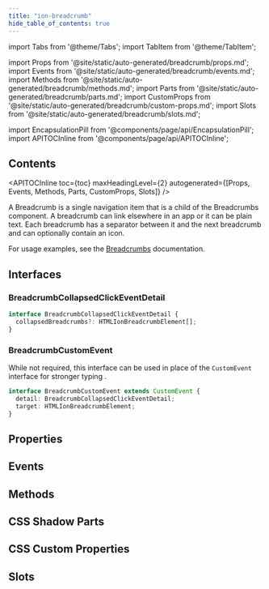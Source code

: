 ```yaml
---
title: "ion-breadcrumb"
hide_table_of_contents: true
---
```

import Tabs from '@theme/Tabs';
import TabItem from '@theme/TabItem';

import Props from '@site/static/auto-generated/breadcrumb/props.md';
import Events from '@site/static/auto-generated/breadcrumb/events.md';
import Methods from '@site/static/auto-generated/breadcrumb/methods.md';
import Parts from '@site/static/auto-generated/breadcrumb/parts.md';
import CustomProps from '@site/static/auto-generated/breadcrumb/custom-props.md';
import Slots from '@site/static/auto-generated/breadcrumb/slots.md';



import EncapsulationPill from '@components/page/api/EncapsulationPill';
import APITOCInline from '@components/page/api/APITOCInline';

<EncapsulationPill type="shadow" />

<h2 className="table-of-contents__title">Contents</h2>

<APITOCInline
  toc={toc}
  maxHeadingLevel={2}
  autogenerated={[Props, Events, Methods, Parts, CustomProps, Slots]}
/>



A Breadcrumb is a single navigation item that is a child of the Breadcrumbs component. A breadcrumb can link elsewhere in an app or it can be plain text. Each breadcrumb has a separator between it and the next breadcrumb and can optionally contain an icon.

For usage examples, see the [Breadcrumbs](/docs/api/breadcrumbs) documentation.

## Interfaces

### BreadcrumbCollapsedClickEventDetail

```typescript
interface BreadcrumbCollapsedClickEventDetail {
  collapsedBreadcrumbs?: HTMLIonBreadcrumbElement[];
}
```

### BreadcrumbCustomEvent

While not required, this interface can be used in place of the `CustomEvent` interface for stronger typing .

```typescript
interface BreadcrumbCustomEvent extends CustomEvent {
  detail: BreadcrumbCollapsedClickEventDetail;
  target: HTMLIonBreadcrumbElement;
}
```




## Properties
<Props />

## Events
<Events />

## Methods
<Methods />

## CSS Shadow Parts
<Parts />

## CSS Custom Properties
<CustomProps />

## Slots
<Slots />